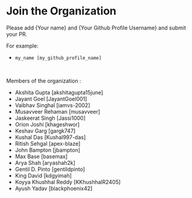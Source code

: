 # Join the Organization

Please add {Your name} and {Your Github Profile Username} and submit your PR. <br>

For example: <br>

- `my_name [my_github_profile_name]`

<br>

Members of the organization : <br>

- Akshita Gupta [akshitagupta15june]
- Jayant Goel [JayantGoel001]
- Vaibhav Singhal [iamvs-2002]
- Musavveer Rehaman [musavveer]
- Jaskeerat Singh [Jassi1000]
- Orion Joshi [khageshwor]
- Keshav Garg [gargk747]
- Kushal Das [Kushal997-das]
- Ritish Sehgal [apex-blaze]
- John Bampton [jbampton]
- Max Base [basemax]
- Arya Shah [aryashah2k]
- Gentil D. Pinto [gentildpinto]
- King David [kdgyimah]
- Koyya Khushhal Reddy [KKhushhalR2405]
- Ayush Yadav [blackphoenix42]